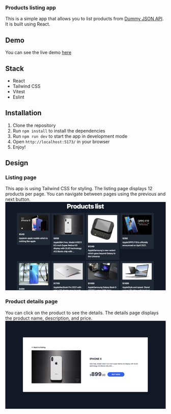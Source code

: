 ### Products listing app

This is a simple app that allows you to list products from [Dummy JSON API](https://dummyjson.com/products). It is built using React. 

## Demo
You can see the live demo [here](https://react-simple-products-app.vercel.app/)

## Stack
- React
- Tailwind CSS
- Vitest
- Eslint

## Installation
1. Clone the repository
2. Run `npm install` to install the dependencies
3. Run `npm run dev` to start the app in development mode
4. Open `http://localhost:5173/` in your browser
5. Enjoy!

## Design

### Listing page
This app is using Tailwind CSS for styling. The listing page displays 12 products per page. You can navigate between pages using the previous and next button.
![alt text](https://github.com/Mateuszpietrusinski/react-simple-products-app/blob/main/src/assets/list_view.png)

### Product details page
You can click on the product to see the details. The details page displays the product name, description, and price.
![alt text](https://github.com/Mateuszpietrusinski/react-simple-products-app/blob/main/src/assets/details_view.png)